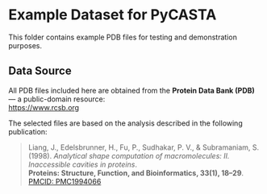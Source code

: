 # Example Dataset for PyCASTA

This folder contains example PDB files for testing and demonstration purposes.

## Data Source

All PDB files included here are obtained from the **Protein Data Bank (PDB)** — a public-domain resource:  
https://www.rcsb.org

The selected files are based on the analysis described in the following publication:

> Liang, J., Edelsbrunner, H., Fu, P., Sudhakar, P. V., & Subramaniam, S. (1998). *Analytical shape computation of macromolecules: II. Inaccessible cavities in proteins*.  
> **Proteins: Structure, Function, and Bioinformatics, 33(1), 18–29**.  
> [PMCID: PMC1994066](https://www.ncbi.nlm.nih.gov/pmc/articles/PMC1994066/)